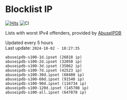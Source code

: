 # Blocklist IP

[![Hits](https://hits.seeyoufarm.com/api/count/incr/badge.svg?url=https%3A%2F%2Fgithub.com%2Fborestad%2Fblocklist-ip%2F&count_bg=%2379C83D&title_bg=%23555555&icon=&icon_color=%23E7E7E7&title=hits&edge_flat=false)](https://hits.seeyoufarm.com)  ![CI](https://img.shields.io/github/workflow/status/borestad/blocklist-ip/CI?style=flat-square)

Lists with worst IPv4 offenders, provided by [AbuseIPDB](https://www.abuseipdb.com/)

<!-- FOOTER-PLACEHOLDER -->
Updated every 5 hours<br>
Last update: `2024-10-02 - 10:27:35`
```
abuseipdb-s100-1d.ipset (26818 ip)
abuseipdb-s100-2d.ipset (32050 ip)
abuseipdb-s100-3d.ipset (35062 ip)
abuseipdb-s100-7d.ipset (42523 ip)
abuseipdb-s100-30d.ipset (68400 ip)
abuseipdb-s100-60d.ipset (91540 ip)
abuseipdb-s100-90d.ipset (116734 ip)
abuseipdb-s100-120d.ipset (145708 ip)
abuseipdb-s100-all.ipset (647878 ip)
```
